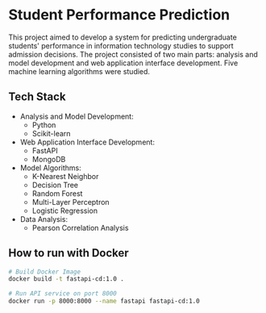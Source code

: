 # Student Performance Prediction

This project aimed to develop a system for predicting undergraduate students' performance in information technology studies to support admission decisions. The project consisted of two main parts: analysis and model development and web application interface development. Five machine learning algorithms were studied.

## Tech Stack
- Analysis and Model Development:
  - Python
  - Scikit-learn
- Web Application Interface Development:
  - FastAPI
  - MongoDB
- Model Algorithms:
  - K-Nearest Neighbor
  - Decision Tree
  - Random Forest
  - Multi-Layer Perceptron
  - Logistic Regression
- Data Analysis:
  - Pearson Correlation Analysis

## How to run with Docker

```bash
# Build Docker Image
docker build -t fastapi-cd:1.0 .

# Run API service on port 8000
docker run -p 8000:8000 --name fastapi fastapi-cd:1.0
```
